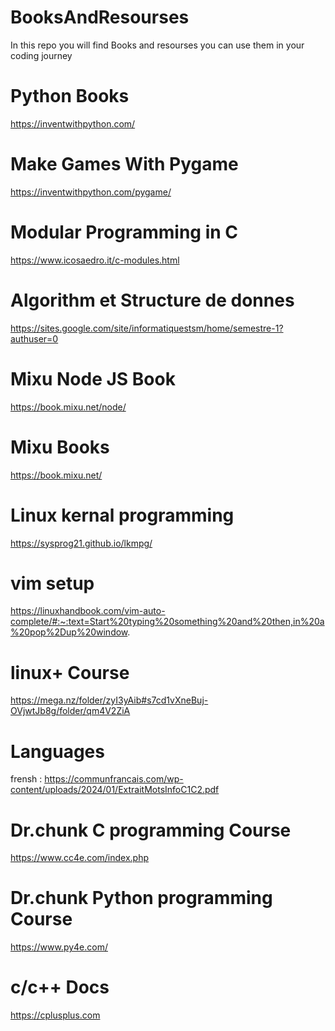 # BooksAndResourses
In this repo you will find Books and resourses you can use them in your coding journey
# Python Books 
https://inventwithpython.com/
# Make Games With Pygame
https://inventwithpython.com/pygame/
# Modular Programming in C
https://www.icosaedro.it/c-modules.html
# Algorithm et Structure de donnes
https://sites.google.com/site/informatiquestsm/home/semestre-1?authuser=0
# Mixu Node JS Book
https://book.mixu.net/node/
# Mixu Books
https://book.mixu.net/
# Linux kernal programming
https://sysprog21.github.io/lkmpg/
# vim setup
https://linuxhandbook.com/vim-auto-complete/#:~:text=Start%20typing%20something%20and%20then,in%20a%20pop%2Dup%20window.
# linux+ Course
https://mega.nz/folder/zyI3yAib#s7cd1vXneBuj-OVjwtJb8g/folder/qm4V2ZiA
# Languages
frensh : https://communfrancais.com/wp-content/uploads/2024/01/ExtraitMotsInfoC1C2.pdf
# Dr.chunk C programming Course
https://www.cc4e.com/index.php 
# Dr.chunk Python programming Course
https://www.py4e.com/
# c/c++ Docs
https://cplusplus.com

